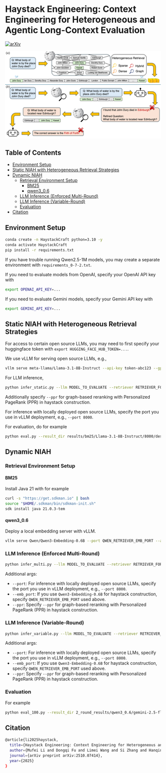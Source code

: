 # Haystack Engineering: Context Engineering for Heterogeneous and Agentic Long-Context Evaluation

[![arXiv](https://img.shields.io/badge/📄arXiv-2510.07414-ff6b6b?style=for-the-badge&logo=arxiv&logoColor=white&labelColor=1a1a2e)](https://arxiv.org/abs/2510.07414)

![fig](theme_figure.png)

## Table of Contents

- [Environment Setup](#environment-setup)
- [Static NIAH with Heterogeneous Retrieval Strategies](#static-niah-with-heterogeneous-retrieval-strategies)
- [Dynamic NIAH](#dynamic-niah)
    * [Retrieval Environment Setup](#retrieval-environment-setup)
        + [BM25](#bm25)
        + [qwen3_0.6](#qwen3_06)
    * [LLM Inference (Enforced Multi-Round)](#llm-inference-enforced-multi-round)
    * [LLM Inference (Variable-Round)](#llm-inference-variable-round)
    * [Evaluation](#evaluation)
- [Citation](#citation)

## Environment Setup

```bash
conda create -n HaystackCraft python=3.10 -y
conda activate HaystackCraft
pip install -r requirements.txt
```

If you have trouble running Qwen2.5-1M models, you may create a separate environment with `requirements_0-7-2.txt`.

If you need to evaluate models from OpenAI, specify your OpenAI API key with

```bash
export OPENAI_API_KEY=...
```

If you need to evaluate Gemini models, specify your Gemini API key with

```bash
export GEMINI_API_KEY=...
```

## Static NIAH with Heterogeneous Retrieval Strategies

For access to certain open source LLMs, you may need to first specify your huggingface token with `export HUGGING_FACE_HUB_TOKEN=...`.

We use vLLM for serving open source LLMs, e.g.,

```bash
vllm serve meta-llama/Llama-3.1-8B-Instruct --api-key token-abc123 --gpu-memory-utilization 0.95 --trust-remote-code --port 8000
```

For LLM inference,

```bash
python infer_static.py --llm MODEL_TO_EVALUATE --retriever RETRIEVER_FOR_HAYSTACK_CONSTRUCTION --context_size TARGET_CONTEXT_SIZE --order HAYSTACK_ORDERING
```

Additionally specify `--ppr` for graph-based reranking with Personalized PageRank (PPR) in haystack construction.

For inference with locally deployed open source LLMs, specify the port you use in vLLM deployment, e.g., `--port 8000`.

For evaluation, do for example

```bash
python eval.py --result_dir results/bm25/Llama-3.1-8B-Instruct/8000/descending_order/
```

## Dynamic NIAH

### Retrieval Environment Setup

#### BM25

Install Java 21 with for example

```bash
curl -s "https://get.sdkman.io" | bash
source "$HOME/.sdkman/bin/sdkman-init.sh"
sdk install java 21.0.3-tem
```

#### qwen3_0.6

Deploy a local embedding server with vLLM.

```bash
vllm serve Qwen/Qwen3-Embedding-0.6B --port QWEN_RETRIEVER_EMB_PORT --api-key token-abc123 --gpu-memory-utilization 0.95 --trust-remote-code --enforce-eager
```

### LLM Inference (Enforced Multi-Round)

```bash
python infer_multi.py --llm MODEL_TO_EVALUATE --retriever RETRIEVER_FOR_HAYSTACK_CONSTRUCTION --context_size TARGET_CONTEXT_SIZE --num_rounds NUM_REASONING_ROUNDS
```

Additional args:
- `--port`: For inference with locally deployed open source LLMs, specify the port you use in vLLM deployment, e.g., `--port 8000`.
- `--emb_port`: If you use `Qwen3-Embedding-0.6B` for haystack construction, specify `QWEN_RETRIEVER_EMB_PORT` used above.
- `--ppr`: Specify `--ppr` for graph-based reranking with Personalized PageRank (PPR) in haystack construction.

### LLM Inference (Variable-Round)

```bash
python infer_variable.py --llm MODEL_TO_EVALUATE --retriever RETRIEVER_FOR_HAYSTACK_CONSTRUCTION --context_size TARGET_CONTEXT_SIZE --max_rounds MAX_REASONING_ROUNDS
```

Additional args:
- `--port`: For inference with locally deployed open source LLMs, specify the port you use in vLLM deployment, e.g., `--port 8000`.
- `--emb_port`: If you use `Qwen3-Embedding-0.6B` for haystack construction, specify `QWEN_RETRIEVER_EMB_PORT` used above.
- `--ppr`: Specify `--ppr` for graph-based reranking with Personalized PageRank (PPR) in haystack construction.

### Evaluation

For example

```bash
python eval_100.py --result_dir 2_round_results/qwen3_0.6/gemini-2.5-flash-lite/8000/descending_order
```

## Citation

```bash
@article{li2025haystack,
  title={Haystack Engineering: Context Engineering for Heterogeneous and Agentic Long-Context Evaluation},
  author={Mufei Li and Dongqi Fu and Limei Wang and Si Zhang and Hanqing Zeng and Kaan Sancak and Ruizhong Qiu and Haoyu Wang and Xiaoxin He and Xavier Bresson and Yinglong Xia and Chonglin Sun and Pan Li},
  journal={arXiv preprint arXiv:2510.07414},
  year={2025}
}
```
